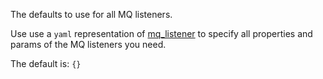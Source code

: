 The defaults to use for all MQ listeners.

Use use a `yaml` representation of [mq_listener](/docs/mq_config/mq_listener.html) to specify all properties and params of the MQ listeners you need. 

The default is: `{}`